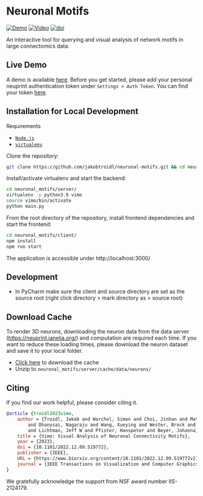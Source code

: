 
# Neuronal Motifs
[![Demo](https://img.shields.io/badge/demo-running-blue.svg?colorB=4AC8F4)](https://vimo-client-3jagpvnfya-uc.a.run.app/)
[![Video](https://img.shields.io/badge/video-online-red.svg?colorB=f25100)](https://www.youtube.com/watch?v=lWc__xAo73o)
[![doi](https://img.shields.io/badge/doi-10.1109%2FTVCG.2017.2745978-purple.svg?colorB=C46CFD)](https://doi.org/10.1101/2022.12.09.519772)

An interactive tool for querying and visual analysis of network motifs in large connectomics data.

## Live Demo 
A demo is available [here](https://vimo-client-3jagpvnfya-uc.a.run.app/). Before you get started, please add your personal neuprint authentication token under `Settings > Auth Token`. You can find your token [here](https://neuprint.janelia.org/account). 


## Installation for Local Development

Requirements
* [`Node.js`](https://nodejs.org/en/)
* [`virtualenv`](https://virtualenv.pypa.io/en/latest/installation.html)

Clone the repository:
```bash
git clone https://github.com/jakobtroidl/neuronal-motifs.git && cd neuronal-motifs
```

Install/activate virtualenv and start the backend:
```bash
cd neuronal_motifs/server/
virtualenv -p python3.9 vimo
source vimo/bin/activate
python main.py
```

From the root directory of the repository, install frontend dependencies and start the frontend:
```bash
cd neuronal_motifs/client/
npm install
npm run start
```

The application is accessible under http://localhost:3000/

## Development
- In PyCharm make sure the client and source directory are set as the source root (right click directory > mark directory as > source root)

## Download Cache

To render 3D neurons, downloading the neuron data from the data server (https://neuprint.janelia.org/) and computation are required each time. If you want to reduce these loading times, please download the neuron dataset and save it to your local folder.
- [Click here](https://drive.google.com/file/d/1iv1AGUKxi55HWS2n8Yv_NY778I6OawG5/view?usp=share_link) to download the cache 
- Unzip to `neuronal_motifs/server/cache/data/neurons/`

## Citing
If you find our work helpful, please consider citing it.
```bibtex
@article {troidl2023vimo,
	author = {Troidl, Jakob and Warchol, Simon and Choi, Jinhan and Matelsky, Jordan
    	and Dhanysai, Nagaraju and Wang, Xueying and Wester, Brock and Wei, Donglai
    	and Lichtman, Jeff W and Pfister, Hanspeter and Beyer, Johanna},
	title = {Vimo: Visual Analysis of Neuronal Connectivity Motifs},
	year = {2023},
	doi = {10.1101/2022.12.09.519772},
	publisher = {IEEE},
	URL = {https://www.biorxiv.org/content/10.1101/2022.12.09.519772v2},
	journal = {IEEE Transactions on Visualization and Computer Graphics (IEEE VIS) (to appear)}
}
```
We gratefully acknowledge the support from NSF award number IIS-2124179.


